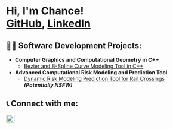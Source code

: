 <h1>Hi, I'm Chance! <br/><a href="https://github.com/DevChance">GitHub</a>, <a href="https://www.linkedin.com/in/ChanceLSpurlin/">LinkedIn</a>
<h2>👨‍💻 Software Development Projects:</h2>

- <b>Computer Graphics and Computational Geometry in C++</b>
  - [Bezier and B-Spline Curve Modeling Tool in C++](https://github.com/DevChance/Bezier-and-B-Spline-Curve-Modeling-Tool)
- <b>Advanced Computational Risk Modeling and Prediction Tool</b>
  - [Dynamic Risk Modeling Prediction Tool for Rail Crossings](https://github.com/joshmadakor1/4chan-Image-Analysis-Middleware-C964) <b><i>(Potentially NSFW)</b></i>


<h2> 📞 Connect with me:</h2>

[<img align="left" alt="ChanceLSpurlin | LinkedIn" width="22px" src="https://cdn.jsdelivr.net/npm/simple-icons@v3/icons/linkedin.svg" />][linkedin]


[linkedin]: https://linkedin.com/in/ChanceSpurlin

<!--
**ChanceLSpurlin/ChanceLSpurlin** is a ✨ _special_ ✨ repository because its `README.md` (this file) appears on your GitHub profile.

Here are some ideas to get you started:

- 🔭 I’m currently working on ...
- 🌱 I’m currently learning ...
- 👯 I’m looking to collaborate on ...
- 🤔 I’m looking for help with ...
- 💬 Ask me about ...
- 📫 How to reach me: ...
- 😄 Pronouns: ...
- ⚡ Fun fact: ...
-->
